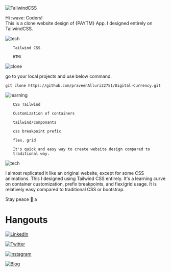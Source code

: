 ![TailwindCSS](https://img.shields.io/badge/Project%20design-%231572B6.svg?logo=css3&logoColor=white&style=for-the-badge)
<p> Hi :wave: Coders!
<br> This is a clone website design of {PAYTM} App. I designed entirely on TailwindCSS.
</p>

![tech](https://img.shields.io/badge/Tech%20Involved-FF8800?style=for-the-badge&logoColor=white)
<ul>

`Tailwind CSS`

`HTML`

</ul> 

![clone](https://img.shields.io/badge/How%20to%20Clone%20this%20project-7D4698?style=for-the-badge&logoColor=white)

<p> go to your local projects and use below command.</p>

    git clone https://github.com/praveenAlluri22751/Digital-Currency.git

![learning](https://img.shields.io/badge/learning%20curve%20on%20below%20topics%20while%20working%20on%20this%20Project-1997B5?style=for-the-badge&logoColor=white)

<ul>

`CSS Tailwind`

`Customization of containers` 

`tailwind/componants` 

`css breakpoint prefix`

`flex, grid` 
      
    It's quick and easy way to create website design compared to traditional way.

</ul> 

![tech](https://img.shields.io/badge/About%20project-23D90007?style=for-the-badge&logoColor=white)
<p>
I almost replicated it like an original website, except for some CSS animations. This I designed using Tailwind CSS entirely. It's a learning curve on container customization, prefix breakpoints, and flex/grid usage. It is relatively easy compared to traditional CSS or bootstrap.
</p>

Stay peace :lotus_position:
a

# Hangouts

[![LinkedIn](https://img.shields.io/badge/linkedin-%230077B5.svg?style=for-the-badge&logo=linkedin&logoColor=white)](https://www.linkedin.com/in/praveen-alluri-b31962117/)

[![Twitter](https://badgen.net/badge/icon/twitter?icon=twitter&label)](https://twitter.com/Ugra1)

[![instagram](https://img.shields.io/badge/Instagram-0A66C2?style=for-the-badge&logo=instagram&logoColor=white)](https://www.instagram.com/ipa22751/)

[![Blog](https://img.shields.io/badge/Blog-FF5722?style=for-the-badge&logo=blogger&logoColor=white)](https://theyellowmultiverse.com/)

